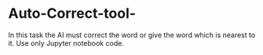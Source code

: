 # Auto-Correct-tool-
In this task the AI must correct the word or give the word which is nearest to it. Use only Jupyter notebook code.
